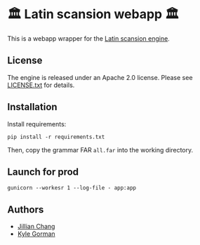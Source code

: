 # 🏛️ Latin scansion webapp 🏛️

This is a webapp wrapper for the [Latin scansion engine](https://github.com/CUNY-CL/latin_scansion).

## License

The engine is released under an Apache 2.0 license. Please see
[LICENSE.txt](LICENSE.txt) for details.

## Installation 

Install requirements:

    pip install -r requirements.txt

Then, copy the grammar FAR `all.far` into the working directory.

## Launch for prod

    gunicorn --workesr 1 --log-file - app:app

## Authors

-   [Jillian Chang](jillianchang15@gmail.com)
-   [Kyle Gorman](kgorman@gc.cuny.edu)
